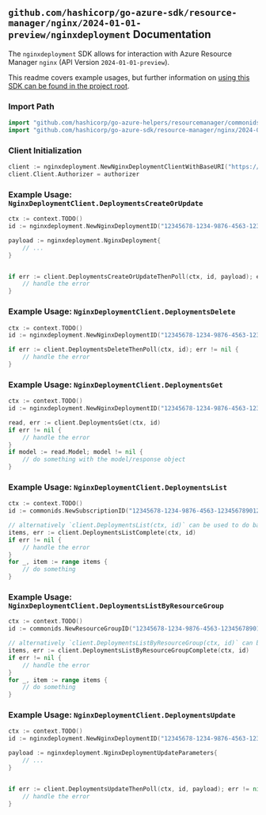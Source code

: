 
## `github.com/hashicorp/go-azure-sdk/resource-manager/nginx/2024-01-01-preview/nginxdeployment` Documentation

The `nginxdeployment` SDK allows for interaction with Azure Resource Manager `nginx` (API Version `2024-01-01-preview`).

This readme covers example usages, but further information on [using this SDK can be found in the project root](https://github.com/hashicorp/go-azure-sdk/tree/main/docs).

### Import Path

```go
import "github.com/hashicorp/go-azure-helpers/resourcemanager/commonids"
import "github.com/hashicorp/go-azure-sdk/resource-manager/nginx/2024-01-01-preview/nginxdeployment"
```


### Client Initialization

```go
client := nginxdeployment.NewNginxDeploymentClientWithBaseURI("https://management.azure.com")
client.Client.Authorizer = authorizer
```


### Example Usage: `NginxDeploymentClient.DeploymentsCreateOrUpdate`

```go
ctx := context.TODO()
id := nginxdeployment.NewNginxDeploymentID("12345678-1234-9876-4563-123456789012", "example-resource-group", "nginxDeploymentName")

payload := nginxdeployment.NginxDeployment{
	// ...
}


if err := client.DeploymentsCreateOrUpdateThenPoll(ctx, id, payload); err != nil {
	// handle the error
}
```


### Example Usage: `NginxDeploymentClient.DeploymentsDelete`

```go
ctx := context.TODO()
id := nginxdeployment.NewNginxDeploymentID("12345678-1234-9876-4563-123456789012", "example-resource-group", "nginxDeploymentName")

if err := client.DeploymentsDeleteThenPoll(ctx, id); err != nil {
	// handle the error
}
```


### Example Usage: `NginxDeploymentClient.DeploymentsGet`

```go
ctx := context.TODO()
id := nginxdeployment.NewNginxDeploymentID("12345678-1234-9876-4563-123456789012", "example-resource-group", "nginxDeploymentName")

read, err := client.DeploymentsGet(ctx, id)
if err != nil {
	// handle the error
}
if model := read.Model; model != nil {
	// do something with the model/response object
}
```


### Example Usage: `NginxDeploymentClient.DeploymentsList`

```go
ctx := context.TODO()
id := commonids.NewSubscriptionID("12345678-1234-9876-4563-123456789012")

// alternatively `client.DeploymentsList(ctx, id)` can be used to do batched pagination
items, err := client.DeploymentsListComplete(ctx, id)
if err != nil {
	// handle the error
}
for _, item := range items {
	// do something
}
```


### Example Usage: `NginxDeploymentClient.DeploymentsListByResourceGroup`

```go
ctx := context.TODO()
id := commonids.NewResourceGroupID("12345678-1234-9876-4563-123456789012", "example-resource-group")

// alternatively `client.DeploymentsListByResourceGroup(ctx, id)` can be used to do batched pagination
items, err := client.DeploymentsListByResourceGroupComplete(ctx, id)
if err != nil {
	// handle the error
}
for _, item := range items {
	// do something
}
```


### Example Usage: `NginxDeploymentClient.DeploymentsUpdate`

```go
ctx := context.TODO()
id := nginxdeployment.NewNginxDeploymentID("12345678-1234-9876-4563-123456789012", "example-resource-group", "nginxDeploymentName")

payload := nginxdeployment.NginxDeploymentUpdateParameters{
	// ...
}


if err := client.DeploymentsUpdateThenPoll(ctx, id, payload); err != nil {
	// handle the error
}
```

